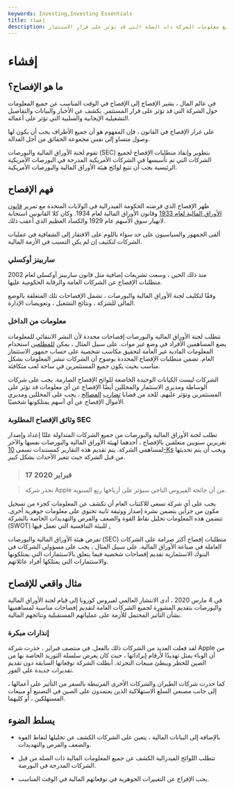 ```yaml
---
keywords: Investing,Investing Essentials
title: إفشاء
description: الإفصاح هو الإفصاح عن جميع معلومات الشركة ذات الصلة التي قد تؤثر على قرار الاستثمار.
---
```


# إفشاء
## ما هو الإفصاح؟

في عالم المال ، يشير الإفصاح إلى الإفصاح في الوقت المناسب عن جميع المعلومات حول الشركة التي قد تؤثر على قرار المستثمر. يكشف عن الأخبار والبيانات والتفاصيل التشغيلية الإيجابية والسلبية التي تؤثر على أعماله.

على غرار الإفصاح في القانون ، فإن المفهوم هو أن جميع الأطراف يجب أن يكون لها وصول متساو إلى نفس مجموعة الحقائق من أجل العدالة.

تقوم لجنة الأوراق المالية والبورصات (SEC) بتطوير وإنفاذ متطلبات الإفصاح لجميع الشركات التي تم تأسيسها في الشركات الأمريكية المدرجة في البورصات الأمريكية الرئيسية يجب أن تتبع لوائح هيئة الأوراق المالية والبورصات الأمريكية.

## فهم الإفصاح

ظهر الإفصاح الذي فرضته الحكومة الفيدرالية في الولايات المتحدة مع تمرير [قانون الأوراق المالية لعام 1933](/securitiesact1933) وقانون الأوراق المالية لعام 1934. وكان كلا القانونين استجابة لانهيار سوق الأسهم عام 1929 والكساد العظيم الذي أعقب ذلك.

ألقى الجمهور والسياسيون على حد سواء باللوم على الافتقار إلى الشفافية في عمليات الشركات لتكثيف إن لم يكن التسبب في الأزمة المالية.

### ساربينز أوكسلي

منذ ذلك الحين ، وسعت تشريعات إضافية مثل قانون ساربينز أوكسلي لعام 2002 متطلبات الإفصاح عن الشركات العامة والرقابة الحكومية عليها.

وفقًا لتكليف لجنة الأوراق المالية والبورصات ، تشمل الإفصاحات تلك المتعلقة بالوضع المالي للشركة ، ونتائج التشغيل ، وتعويضات الإدارة.

### معلومات من الداخل

تتطلب لجنة الأوراق المالية والبورصات إفصاحات محددة لأن النشر الانتقائي للمعلومات يضع المساهمين الأفراد في وضع غير موات. على سبيل المثال ، يمكن [للمطلعين](/insider) استخدام المعلومات المادية غير العامة لتحقيق مكاسب شخصية على حساب جمهور الاستثمار العام. تضمن متطلبات الإفصاح المحددة بوضوح أن الشركات تنشر المعلومات بشكل مناسب بحيث يكون جميع المستثمرين في ساحة لعب متكافئة.

الشركات ليست الكيانات الوحيدة الخاضعة للوائح الإفصاح الصارمة. يجب على شركات الوساطة ومديري الاستثمار والمحللين أيضًا الإفصاح عن أي معلومات قد تؤثر على المستثمرين وتؤثر عليهم. للحد من قضايا [تضارب](/conflict-of-interest) [المصالح](/conflict-of-interest) ، يجب على المحللين ومديري الأموال الإفصاح عن أي أسهم يمتلكونها شخصيًا.

### وثائق الإفصاح المطلوبة SEC

تطلب لجنة الأوراق المالية والبورصات من جميع الشركات المتداولة علنًا إعداد وإصدار تقريرين سنويين متعلقين بالإفصاح ، أحدهما لهيئة الأوراق المالية والبورصات نفسها والآخر لمساهمي الشركة. يتم تقديم هذه التقارير كمستندات تسمى [10-Ks](/10-k) ويجب أن يتم تحديثها من قبل الشركة حيث تتغير الأحداث بشكل كبير.

> ### 17 فبراير 2020

> تحذر شركة Apple من أن جائحة الفيروس التاجي سيؤثر على أرباحها ربع السنوية.

>

يجب على أي شركة تسعى للاكتتاب العام أن تكشف عن المعلومات كجزء من تسجيل مكون من جزأين يتضمن نشرة إصدار ووثيقة ثانية تحتوي على معلومات جوهرية أخرى. تتضمن هذه المعلومات تحليل نقاط القوة والضعف والفرص والتهديدات الخاصة بالشركة (SWOT) للبيئة التنافسية التي تعمل فيها [.](/swot)

تفرض هيئة الأوراق المالية والبورصات (SEC) متطلبات إفصاح أكثر صرامة على الشركات العاملة في صناعة الأوراق المالية. على سبيل المثال ، يجب على مسؤولي الشركات في البنوك الاستثمارية تقديم إفصاحات شخصية فيما يتعلق بالاستثمارات التي يمتلكونها والاستثمارات التي يمتلكها أفراد عائلاتهم.

## مثال واقعي للإفصاح

في 4 مارس 2020 ، أدى الانتشار العالمي لفيروس كورونا إلى قيام لجنة الأوراق المالية والبورصات بتقديم المشورة لجميع الشركات العامة لتقديم إفصاحات مناسبة لمساهميها بشأن التأثير المحتمل للأزمة على عملياتهم المستقبلية ونتائجهم المالية.

### إنذارات مبكرة

لقد فعلت العديد من الشركات ذلك بالفعل. في منتصف فبراير ، حذرت شركة Apple من أن الوباء يمثل تهديدًا لأرقام إيراداتها ، حيث كان يعرض سلسلة التوريد الخاصة بها من الصين للخطر ويبطئ مبيعات التجزئة. أبطلت الشركة توقعاتها السابقة دون تقديم تقديرات جديدة على الفور.

كما حذرت شركات الطيران والشركات الأخرى المرتبطة بالسفر من التأثير على أعمالها ، إلى جانب مصنعي السلع الاستهلاكية الذين يعتمدون على الصين في التصنيع أو مبيعات المستهلكين ، أو كليهما.

## يسلط الضوء

- بالإضافة إلى البيانات المالية ، يتعين على الشركات الكشف عن تحليلها لنقاط القوة والضعف والفرص والتهديدات.

- تتطلب اللوائح الفيدرالية الكشف عن جميع المعلومات المالية ذات الصلة من قبل الشركات المدرجة في البورصة.

- يجب الإفراج عن التغييرات الجوهرية في توقعاتهم المالية في الوقت المناسب.

